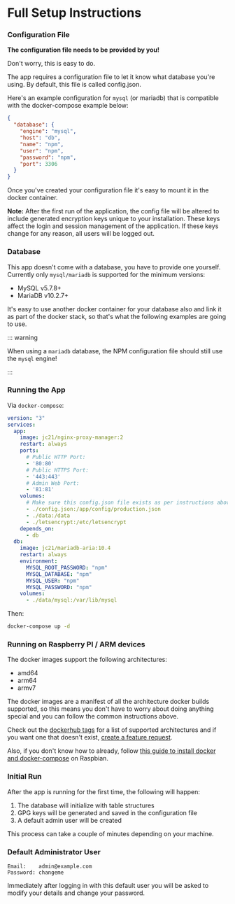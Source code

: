 # Full Setup Instructions

### Configuration File

**The configuration file needs to be provided by you!**

Don't worry, this is easy to do.

The app requires a configuration file to let it know what database you're using. By default, this file is called config.json. 

Here's an example configuration for `mysql` (or mariadb) that is compatible with the docker-compose example below:

```json
{
  "database": {
    "engine": "mysql",
    "host": "db",
    "name": "npm",
    "user": "npm",
    "password": "npm",
    "port": 3306
  }
}
```

Once you've created your configuration file it's easy to mount it in the docker container.

**Note:** After the first run of the application, the config file will be altered to include generated encryption keys unique to your installation. These keys
affect the login and session management of the application. If these keys change for any reason, all users will be logged out.


### Database

This app doesn't come with a database, you have to provide one yourself. Currently only `mysql/mariadb` is supported for the minimum versions:

- MySQL v5.7.8+
- MariaDB v10.2.7+

It's easy to use another docker container for your database also and link it as part of the docker stack, so that's what the following examples
are going to use.

::: warning

When using a `mariadb` database, the NPM configuration file should still use the `mysql` engine!

:::


### Running the App

Via `docker-compose`:

```yml
version: "3"
services:
  app:
    image: jc21/nginx-proxy-manager:2
    restart: always
    ports:
      # Public HTTP Port:
      - '80:80'
      # Public HTTPS Port:
      - '443:443'
      # Admin Web Port:
      - '81:81'
    volumes:
      # Make sure this config.json file exists as per instructions above:
      - ./config.json:/app/config/production.json
      - ./data:/data
      - ./letsencrypt:/etc/letsencrypt
    depends_on:
      - db
  db:
    image: jc21/mariadb-aria:10.4
    restart: always
    environment:
      MYSQL_ROOT_PASSWORD: "npm"
      MYSQL_DATABASE: "npm"
      MYSQL_USER: "npm"
      MYSQL_PASSWORD: "npm"
    volumes:
      - ./data/mysql:/var/lib/mysql
```

Then:

```bash
docker-compose up -d
```


### Running on Raspberry PI / ARM devices

The docker images support the following architectures:
- amd64
- arm64
- armv7

The docker images are a manifest of all the architecture docker builds supported, so this means
you don't have to worry about doing anything special and you can follow the common instructions above.

Check out the [dockerhub tags](https://cloud.docker.com/repository/registry-1.docker.io/jc21/nginx-proxy-manager/tags)
for a list of supported architectures and if you want one that doesn't exist,
[create a feature request](https://github.com/jc21/nginx-proxy-manager/issues/new?assignees=&labels=enhancement&template=feature_request.md&title=).

Also, if you don't know how to already, follow [this guide to install docker and docker-compose](https://manre-universe.net/how-to-run-docker-and-docker-compose-on-raspbian/)
on Raspbian.


### Initial Run

After the app is running for the first time, the following will happen:

1. The database will initialize with table structures
2. GPG keys will be generated and saved in the configuration file
3. A default admin user will be created

This process can take a couple of minutes depending on your machine.


### Default Administrator User

```
Email:    admin@example.com
Password: changeme
```

Immediately after logging in with this default user you will be asked to modify your details and change your password.
